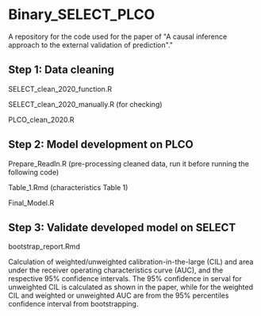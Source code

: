 # Binary_SELECT_PLCO

A repository for the code used for the paper of "A causal inference approach to the external validation of prediction"."

## Step 1: Data cleaning
SELECT_clean_2020_function.R

SELECT_clean_2020_manually.R (for checking)

PLCO_clean_2020.R


## Step 2: Model development on PLCO
Prepare_ReadIn.R (pre-processing cleaned data, run it before running the following code)

Table_1.Rmd (characteristics Table 1)

Final_Model.R 

## Step 3: Validate developed model on SELECT 
bootstrap_report.Rmd

Calculation of weighted/unweighted calibration-in-the-large (CIL) and area under the receiver operating characteristics curve (AUC), and the respective 95% confidence intervals. The 95% confidence in serval for unweighted CIL is calculated as shown in the paper, while for the weighted CIL and weighted or unweighted AUC are from the 95% percentiles confidence interval from bootstrapping.

